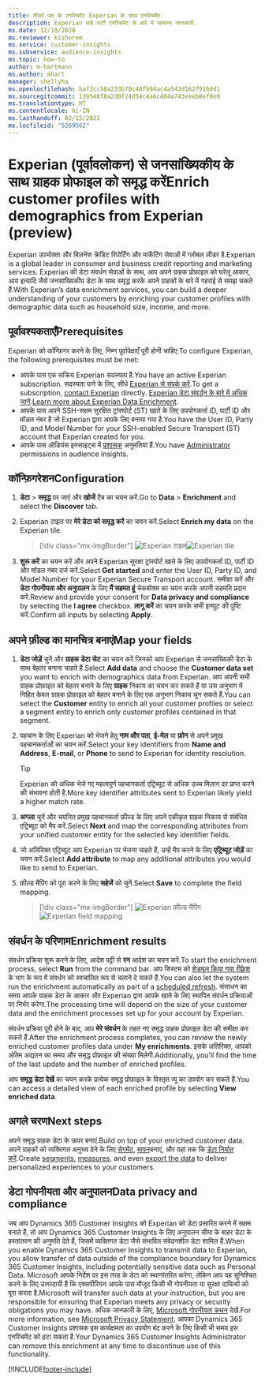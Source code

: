 ```yaml
---
title: तीसरे पक्ष के एनरिचमेंट Experian के साथ एनरिचमेंट
description: Experian थर्ड पार्टी एनरिचमेंट के बारे में सामान्य जानकारी.
ms.date: 12/10/2020
ms.reviewer: kishorem
ms.service: customer-insights
ms.subservice: audience-insights
ms.topic: how-to
author: m-hartmann
ms.author: mhart
manager: shellyha
ms.openlocfilehash: baf3cc58a233b70c48fb94ac4a543d162f91bdd1
ms.sourcegitcommit: 139548f8a2d0f24d54c4a6c404a743eeeb8ef8e0
ms.translationtype: HT
ms.contentlocale: hi-IN
ms.lasthandoff: 02/15/2021
ms.locfileid: "5269562"
---
```

# <a name="enrich-customer-profiles-with-demographics-from-experian-preview"></a><span data-ttu-id="0241a-103">Experian (पूर्वावलोकन) से जनसांख्यिकीय के साथ ग्राहक प्रोफाइल को समृद्ध करें</span><span class="sxs-lookup"><span data-stu-id="0241a-103">Enrich customer profiles with demographics from Experian (preview)</span></span>

<span data-ttu-id="0241a-104">Experian उपभोक्ता और बिज़नेस क्रेडिट रिपोर्टिंग और मार्केटिंग सेवाओं में ग्लोबल लीडर है.</span><span class="sxs-lookup"><span data-stu-id="0241a-104">Experian is a global leader in consumer and business credit reporting and marketing services.</span></span> <span data-ttu-id="0241a-105">Experian की डेटा संवर्धन सेवाओं के साथ, आप अपने ग्राहक प्रोफ़ाइल को घरेलू आकार, आय इत्यादि जैसे जनसांख्यिकीय डेटा के साथ समृद्ध करके अपने ग्राहकों के बारे में गहराई से समझ सकते हैं.</span><span class="sxs-lookup"><span data-stu-id="0241a-105">With Experian’s data enrichment services, you can build a deeper understanding of your customers by enriching your customer profiles with demographic data such as household size, income, and more.</span></span>

## <a name="prerequisites"></a><span data-ttu-id="0241a-106">पूर्वावश्यकताएँ</span><span class="sxs-lookup"><span data-stu-id="0241a-106">Prerequisites</span></span>

<span data-ttu-id="0241a-107">Experian को कॉन्फ़िगर करने के लिए, निम्न पूर्वापेक्षाएँ पूरी होनी चाहिए:</span><span class="sxs-lookup"><span data-stu-id="0241a-107">To configure Experian, the following prerequisites must be met:</span></span>

- <span data-ttu-id="0241a-108">आपके पास एक सक्रिय Experian सदस्यता है.</span><span class="sxs-lookup"><span data-stu-id="0241a-108">You have an active Experian subscription.</span></span> <span data-ttu-id="0241a-109">सदस्यता पाने के लिए, सीधे [Experian से संपर्क करें](https://www.experian.com/marketing-services/contact).</span><span class="sxs-lookup"><span data-stu-id="0241a-109">To get a subscription, [contact Experian](https://www.experian.com/marketing-services/contact) directly.</span></span> <span data-ttu-id="0241a-110">[Experian डेटा संवर्द्धन के बारे में अधिक जानें](https://www.experian.com/marketing-services/microsoft?cmpid=ems_web_mci_cdppage).</span><span class="sxs-lookup"><span data-stu-id="0241a-110">[Learn more about Experian Data Enrichment](https://www.experian.com/marketing-services/microsoft?cmpid=ems_web_mci_cdppage).</span></span>
- <span data-ttu-id="0241a-111">आपके पास अपने SSH-सक्षम सुरक्षित ट्रांसपोर्ट (ST) खाते के लिए उपयोगकर्ता ID, पार्टी ID और मॉडल नंबर है जो Experian द्वारा आपके लिए बनाया गया है.</span><span class="sxs-lookup"><span data-stu-id="0241a-111">You have the User ID, Party ID, and Model Number for your SSH-enabled Secure Transport (ST) account that Experian created for you.</span></span>
- <span data-ttu-id="0241a-112">आपके पास ऑडियंस इनसाइट्स में [प्रशासक](permissions.md#administrator) अनुमतियां हैं.</span><span class="sxs-lookup"><span data-stu-id="0241a-112">You have [Administrator](permissions.md#administrator) permissions in audience insights.</span></span>

## <a name="configuration"></a><span data-ttu-id="0241a-113">कॉन्फ़िगरेशन</span><span class="sxs-lookup"><span data-stu-id="0241a-113">Configuration</span></span>

1. <span data-ttu-id="0241a-114">**डेटा** > **समृद्ध** पर जाएं और **खोजें** टैब का चयन करें.</span><span class="sxs-lookup"><span data-stu-id="0241a-114">Go to **Data** > **Enrichment** and select the **Discover** tab.</span></span>

1. <span data-ttu-id="0241a-115">Experian टाइल पर **मेरे डेटा को समृद्ध करें** का चयन करें.</span><span class="sxs-lookup"><span data-stu-id="0241a-115">Select **Enrich my data** on the Experian tile.</span></span>

   > [!div class="mx-imgBorder"]
   > <span data-ttu-id="0241a-116">![Experian टाइल](media/experian-tile.png "Experian टाइल")</span><span class="sxs-lookup"><span data-stu-id="0241a-116">![Experian tile](media/experian-tile.png "Experian tile")</span></span>

1. <span data-ttu-id="0241a-117">**शुरू करें** का चयन करें और अपने Experian सुरक्षा ट्रांस्पोर्ट खाते के लिए उपयोगकर्ता ID, पार्टी ID और मॉडल नंबर दर्ज करें.</span><span class="sxs-lookup"><span data-stu-id="0241a-117">Select **Get started** and enter the User ID, Party ID, and Model Number for your Experian Secure Transport account.</span></span> <span data-ttu-id="0241a-118">समीक्षा करें और **डेटा गोपनीयता और अनुपालन** के लिए **मैं सहमत हूं** चेकबॉक्स का चयन करके अपनी सहमति प्रदान करें.</span><span class="sxs-lookup"><span data-stu-id="0241a-118">Review and provide your consent for **Data privacy and compliance** by selecting the **I agree** checkbox.</span></span> <span data-ttu-id="0241a-119">**लागू करें** का चयन करके सभी इनपुट की पुष्टि करें.</span><span class="sxs-lookup"><span data-stu-id="0241a-119">Confirm all inputs by selecting **Apply**.</span></span>

## <a name="map-your-fields"></a><span data-ttu-id="0241a-120">अपने फ़ील्ड का मानचित्र बनाएं</span><span class="sxs-lookup"><span data-stu-id="0241a-120">Map your fields</span></span>

1.  <span data-ttu-id="0241a-121">**डेटा जोड़ें** चुनें और **ग्राहक डेटा सेट** का चयन करें जिनको आप Experian से जनसांख्यिकी डेटा के साथ बेहतर बनाना चाहते हैं.</span><span class="sxs-lookup"><span data-stu-id="0241a-121">Select **Add data** and choose the **Customer data set** you want to enrich with demographics data from Experian.</span></span> <span data-ttu-id="0241a-122">आप अपनी सभी ग्राहक प्रोफ़ाइल को बेहतर बनाने के लिए **ग्राहक** निकाय का चयन कर सकते हैं या उस अनुभाग में निहित केवल ग्राहक प्रोफ़ाइल को बेहतर बनाने के लिए एक अनुभाग निकाय चुन सकते हैं.</span><span class="sxs-lookup"><span data-stu-id="0241a-122">You can select the **Customer** entity to enrich all your customer profiles or select a segment entity to enrich only customer profiles contained in that segment.</span></span>

1. <span data-ttu-id="0241a-123">पहचान के लिए Experian को भेजने हेतु **नाम और पता**, **ई-मेल** या **फ़ोन** से अपने प्रमुख पहचानकर्ताओं का चयन करें.</span><span class="sxs-lookup"><span data-stu-id="0241a-123">Select your key identifiers from **Name and Address**, **E-mail**, or **Phone** to send to Experian for identity resolution.</span></span>

   > [!TIP]
   > <span data-ttu-id="0241a-124">Experian को अधिक भेजे गए महत्वपूर्ण पहचानकर्ता एट्रिब्यूट से अधिक उच्च मिलान दर प्राप्त करने की संभावना होती है.</span><span class="sxs-lookup"><span data-stu-id="0241a-124">More key identifier attributes sent to Experian likely yield a higher match rate.</span></span>

1. <span data-ttu-id="0241a-125">**अगला** चुनें और चयनित प्रमुख पहचानकर्ता फ़ील्ड के लिए अपने एकीकृत ग्राहक निकाय से संबंधित एट्रिब्यूट को मैप करें.</span><span class="sxs-lookup"><span data-stu-id="0241a-125">Select **Next** and map the corresponding attributes from your unified customer entity for the selected key identifier fields.</span></span>

1. <span data-ttu-id="0241a-126">जो अतिरिक्त एट्रिब्यूट आप Experian पर भेजना चाहते हैं, उन्हें मैप करने के लिए **एट्रिब्यूट जोड़ें** का चयन करें.</span><span class="sxs-lookup"><span data-stu-id="0241a-126">Select **Add attribute** to map any additional attributes you would like to send to Experian.</span></span>

1.  <span data-ttu-id="0241a-127">फ़ील्ड मैपिंग को पूरा करने के लिए **सहेजें** को चुनें.</span><span class="sxs-lookup"><span data-stu-id="0241a-127">Select **Save** to complete the field mapping.</span></span>

    > [!div class="mx-imgBorder"]
    > <span data-ttu-id="0241a-128">![Experian फ़ील्ड मैपिंग](media/experian-field-mapping.png "Experian फ़ील्ड मैपिंग")</span><span class="sxs-lookup"><span data-stu-id="0241a-128">![Experian field mapping](media/experian-field-mapping.png "Experian field mapping")</span></span>

## <a name="enrichment-results"></a><span data-ttu-id="0241a-129">संवर्धन के परिणाम</span><span class="sxs-lookup"><span data-stu-id="0241a-129">Enrichment results</span></span>

<span data-ttu-id="0241a-130">संवर्धन प्रक्रिया शुरू करने के लिए, आदेश पट्टी से **रन** आदेश का चयन करें.</span><span class="sxs-lookup"><span data-stu-id="0241a-130">To start the enrichment process, select **Run** from the command bar.</span></span> <span data-ttu-id="0241a-131">आप सिस्टम को [शेड्यूल किया गया रीफ़्रेश](system.md#schedule-tab) के भाग के रूप में संवर्धन को स्वचालित रूप से चलाने दे सकते हैं.</span><span class="sxs-lookup"><span data-stu-id="0241a-131">You can also let the system run the enrichment automatically as part of a [scheduled refresh](system.md#schedule-tab).</span></span> <span data-ttu-id="0241a-132">संसाधन का समय आपके ग्राहक डेटा के आकार और Experian द्वारा आपके खाते के लिए स्थापित संवर्धन प्रक्रियाओं पर निर्भर करेगा.</span><span class="sxs-lookup"><span data-stu-id="0241a-132">The processing time will depend on the size of your customer data and the enrichment processes set up for your account by Experian.</span></span>

<span data-ttu-id="0241a-133">संवर्धन प्रक्रिया पूरी होने के बाद, आप **मेरे संवर्धन** के तहत नए समृद्ध ग्राहक प्रोफ़ाइल डेटा की समीक्षा कर सकते हैं.</span><span class="sxs-lookup"><span data-stu-id="0241a-133">After the enrichment process completes, you can review the newly enriched customer profiles data under **My enrichments**.</span></span> <span data-ttu-id="0241a-134">इसके अतिरिक्त, आपको अंतिम अद्यतन का समय और समृद्ध प्रोफ़ाइल की संख्या मिलेगी.</span><span class="sxs-lookup"><span data-stu-id="0241a-134">Additionally, you'll find the time of the last update and the number of enriched profiles.</span></span>

<span data-ttu-id="0241a-135">आप **समृद्ध डेटा देखें** का चयन करके प्रत्येक समृद्ध प्रोफ़ाइल के विस्तृत व्यू का उपयोग कर सकते हैं.</span><span class="sxs-lookup"><span data-stu-id="0241a-135">You can access a detailed view of each enriched profile by selecting **View enriched data**.</span></span>

## <a name="next-steps"></a><span data-ttu-id="0241a-136">अगले चरण</span><span class="sxs-lookup"><span data-stu-id="0241a-136">Next steps</span></span>

<span data-ttu-id="0241a-137">अपने समृद्ध ग्राहक डेटा के ऊपर बनाएं.</span><span class="sxs-lookup"><span data-stu-id="0241a-137">Build on top of your enriched customer data.</span></span> <span data-ttu-id="0241a-138">अपने ग्राहकों को व्यक्तिगत अनुभव देने के लिए [सेगमेंट](segments.md), [मापन](measures.md)बनाएं, और यहां तक कि [डेटा निर्यात करें](export-destinations.md).</span><span class="sxs-lookup"><span data-stu-id="0241a-138">Create [segments](segments.md), [measures](measures.md), and even [export the data](export-destinations.md) to deliver personalized experiences to your customers.</span></span>

## <a name="data-privacy-and-compliance"></a><span data-ttu-id="0241a-139">डेटा गोपनीयता और अनुपालन</span><span class="sxs-lookup"><span data-stu-id="0241a-139">Data privacy and compliance</span></span>

<span data-ttu-id="0241a-140">जब आप Dynamics 365 Customer Insights को Experian को डेटा प्रसारित करने में सक्षम बनाते हैं, तो आप Dynamics 365 Customer Insights के लिए अनुपालन सीमा के बाहर डेटा के हस्तांतरण की अनुमति देते हैं, जिसमें व्यक्तिगत डेटा जैसे संभावित संवेदनशील डेटा शामिल हैं.</span><span class="sxs-lookup"><span data-stu-id="0241a-140">When you enable Dynamics 365 Customer Insights to transmit data to Experian, you allow transfer of data outside of the compliance boundary for Dynamics 365 Customer Insights, including potentially sensitive data such as Personal Data.</span></span> <span data-ttu-id="0241a-141">Microsoft आपके निर्देश पर इस तरह के डेटा को स्थानांतरित करेगा, लेकिन आप यह सुनिश्चित करने के लिए उत्तरदायी हैं कि एक्सपीरियन आपके पास मौजूद किसी भी गोपनीयता या सुरक्षा दायित्वों को पूरा करता है.</span><span class="sxs-lookup"><span data-stu-id="0241a-141">Microsoft will transfer such data at your instruction, but you are responsible for ensuring that Experian meets any privacy or security obligations you may have.</span></span> <span data-ttu-id="0241a-142">अधिक जानकारी के लिए, [Microsoft गोपनीयता कथन](https://go.microsoft.com/fwlink/?linkid=396732) देखें.</span><span class="sxs-lookup"><span data-stu-id="0241a-142">For more information, see [Microsoft Privacy Statement](https://go.microsoft.com/fwlink/?linkid=396732).</span></span>
<span data-ttu-id="0241a-143">आपका Dynamics 365 Customer Insights प्रशासक इस कार्यक्षमता का उपयोग बंद करने के लिए किसी भी समय इस एनरिचमेंट को हटा सकता है.</span><span class="sxs-lookup"><span data-stu-id="0241a-143">Your Dynamics 365 Customer Insights Administrator can remove this enrichment at any time to discontinue use of this functionality.</span></span>


[!INCLUDE[footer-include](../includes/footer-banner.md)]